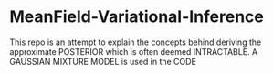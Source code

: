 # MeanField-Variational-Inference
This repo is an attempt to explain the concepts behind deriving the approximate POSTERIOR which is often deemed INTRACTABLE. A GAUSSIAN MIXTURE MODEL is used in  the CODE
